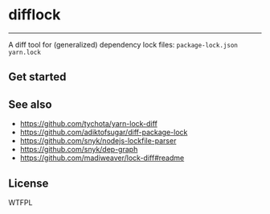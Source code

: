 # difflock

------

A diff tool for (generalized) dependency lock files: `package-lock.json` `yarn.lock`

## Get started

## See also

- https://github.com/tychota/yarn-lock-diff
- https://github.com/adiktofsugar/diff-package-lock
- https://github.com/snyk/nodejs-lockfile-parser
- https://github.com/snyk/dep-graph
- https://github.com/madiweaver/lock-diff#readme

## License

WTFPL
